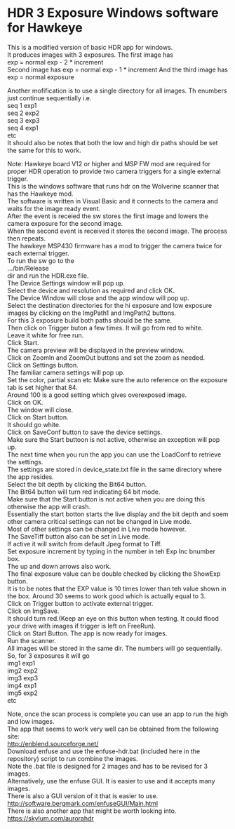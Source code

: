 # HDR 3 Exposure Windows software for Hawkeye

This is a modified version of basic HDR app for windows.  
It produces images with 3 exposures. The first image has   
exp = normal exp - 2 * increment  
Second image has
exp =  normal exp - 1 * increment 
And the third image has  
exp = normal exposure  

Another mofification is to use a single directory for all images. Th enumbers just continue sequentially i.e.  
seq 1 exp1  
seq 2 exp2  
seq 3 exp3  
seq 4 exp1  
etc  
It should also be notes that both the low and high dir paths should be set the same for this to work.  

Note: Hawkeye board V12 or higher and MSP FW mod are required for proper HDR operation to provide two camera triggers for a single external trigger.   
This is the windows software that runs hdr on the Wolverine scanner that has the Hawkeye mod.   
The software is written in Visual Basic and it connects to the camera and waits for the image ready event.   
After the event is receied the sw stores the first image and lowers the camera exposure for the second image.   
When the second event is received it stores the second image. The process then repeats.   
The hawkeye MSP430 firmware has a mod to trigger the camera twice for each external trigger.   
To run the sw go to the  
.../bin/Release     
dir and run the HDR.exe file.   
The Device Settings window will pop up.   
Select the device and resolution as required and click OK.   
The Device Window will close and the app window will pop up.   
Select the destination directories for the hi exposure and low exposure images by clicking on the ImgPath1 and ImgPath2 buttons.   
For this 3 exposure build both paths should be the same.  
Then click on Trigger buton a few times. It will go from red to white.  
Leave it white for free run.   
Click Start.   
The camera preview will be displayed in the preview window.   
Click on ZoomIn and ZoomOut buttons and set the zoom as needed.   
Click on Settings button.   
The familiar camera settings will pop up.   
Set the color, partial scan etc Make sure the auto reference on the exposure tab is set higher that 84.   
Around 100 is a good setting which gives overexposed image.   
Click on OK.   
The window will close.   
Click on Start button.   
It should go white.   
Click on SaveConf button to save the device settings.   
Make sure the Start buttoon is not active, otherwise an exception will pop up.   
The next time when you run the app you can use the LoadConf to retrieve the settings.   
The settings are stored in device_state.txt file in the same directory where the app resides.   
Select the bit depth by clicking the Bit64 button.   
The Bit64 button will turn red indicating 64 bit mode.   
Make sure that the Start button is not active when you are doing this otherwise the app will crash.   
Essentially the start botton starts the live display and the bit depth and soem other camera critical settings can not be changed in Live mode.   
Most of other settings can be changed in Live mode however.   
The SaveTiff button also can be set in Live mode.   
If active it will switch from default Jpeg format to Tiff.   
Set exposure increment by typing in the number in teh Exp Inc bnumber box.   
The up and down arrows also work.  
The final exposure value can be double checked by clicking the ShowExp button.   
It is to be notes that the EXP value is 10 times lower than teh value shown in the box. 
Around 30 seems to work good which is actually equal to 3.   
Click on Trigger button to activate external trigger.   
Click on ImgSave.   
It should turn red.(Keep an eye on this button when testing. It could flood your drive with images if trigger is left on FreeRun).   
Click on Start Button. The app is now ready for images.   
Run the scanner.   
All images will be stored in the same dir. The numbers will go sequentially.  
So, for 3 exposures it will go  
img1  exp1  
img2  exp2  
img3  exp3  
img4  exp1  
img5  exp2  
etc  

Note, once the scan process is complete you can use an app to run the high and low images.  
The app that seems to work very well can be obtained from the following site:  
http://enblend.sourceforge.net/  
Download enfuse and use the enfuse-hdr.bat (included here in the repository) script to run combine the images.  
Note the .bat file is designed for 2 images and has to be revised for 3 images.  
Alternatively, use the enfuse GUI. It is easier to use and it accepts many images.  
There is also a GUI version of it that is easier to use.  
http://software.bergmark.com/enfuseGUI/Main.html  
There is also another app that might be worth looking into.  
https://skylum.com/aurorahdr  
